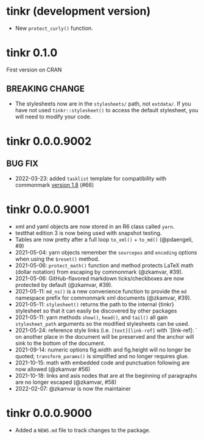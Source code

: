 # tinkr (development version)

* New `protect_curly()` function.

# tinkr 0.1.0

First version on CRAN

## BREAKING CHANGE

* The stylesheets now are in the `stylesheets/` path, not `extdata/`. If you
  have not used `tinkr::stylesheet()` to access the default stylesheet, you will
  need to modify your code. 

# tinkr 0.0.0.9002

## BUG FIX

* 2022-03-23: added `tasklist` template for compatibility with commonmark
  [version 1.8](https://github.com/r-lib/commonmark/blob/2b5cce9b85575a7c48a2c22e3e5f9114a41ef2d6/NEWS#L1) (#66)

# tinkr 0.0.0.9001

* xml and yaml objects are now stored in an R6 class called `yarn`.
* testthat edition 3 is now being used with snapshot testing.
* Tables are now pretty after a full loop `to_xml()` + `to_md()` (@pdaengeli, #9)
* 2021-05-04: yarn objects remember the `sourcepos` and `encoding` options 
  when using the `$reset()` method.
* 2021-05-06: `protect_math()` function and method protects LaTeX math (dollar 
  notation) from escaping by commonmark (@zkamvar, #39).
* 2021-05-06: GitHub-flavored markdown ticks/checkboxes are now protected by
  default (@zkamvar, #39).
* 2021-05-11: `md_ns()` is a new convenience function to provide the `md` 
  namespace prefix for commonmark xml documents (@zkamvar, #39).
* 2021-05-11: `stylesheet()` returns the path to the internal {tinkr} stylesheet
  so that it can easily be discovered by other packages
* 2021-05-11: yarn methods `show()`, `head()`, and `tail()` all gain 
  `stylesheet_path` arguments so the modified stylesheets can be used.
* 2021-05-24: reference style links (i.e. `[text][link-ref]` with `[link-ref]: 
  <link>` on another place in the document will be preserved and the anchor will
  sink to the bottom of the document.
* 2021-09-14: numeric options fig.width and fig.height will no longer be quoted;
  `transform_params()` is simplified and no longer requires glue.
* 2021-10-15: math with embedded code and punctuation following are now allowed
  (@zkamvar #56)
* 2021-10-18: links and asis nodes that are at the beginning of paragraphs are
  no longer escaped (@zkamvar, #58)
* 2022-02-07: @zkamvar is now the maintainer

# tinkr 0.0.0.9000

* Added a `NEWS.md` file to track changes to the package.

